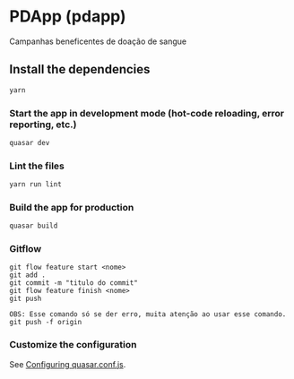 # PDApp (pdapp)

Campanhas beneficentes de doação de sangue

## Install the dependencies
```bash
yarn
```

### Start the app in development mode (hot-code reloading, error reporting, etc.)
```bash
quasar dev
```

### Lint the files
```bash
yarn run lint
```

### Build the app for production
```bash
quasar build
```


### Gitflow
```
git flow feature start <nome>
git add .
git commit -m "titulo do commit"
git flow feature finish <nome>
git push

OBS: Esse comando só se der erro, muita atenção ao usar esse comando.
git push -f origin
```

### Customize the configuration
See [Configuring quasar.conf.js](https://v1.quasar.dev/quasar-cli/quasar-conf-js).
